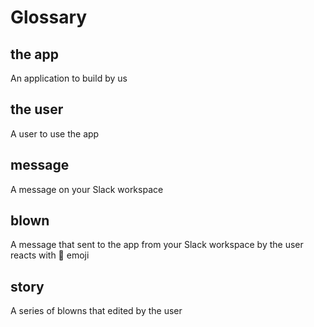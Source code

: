 # Glossary

## the app

An application to build by us

## the user

A user to use the app

## message

A message on your Slack workspace

## blown

A message that sent to the app from your Slack workspace by the user reacts with 👊 emoji

## story

A series of blowns that edited by the user
